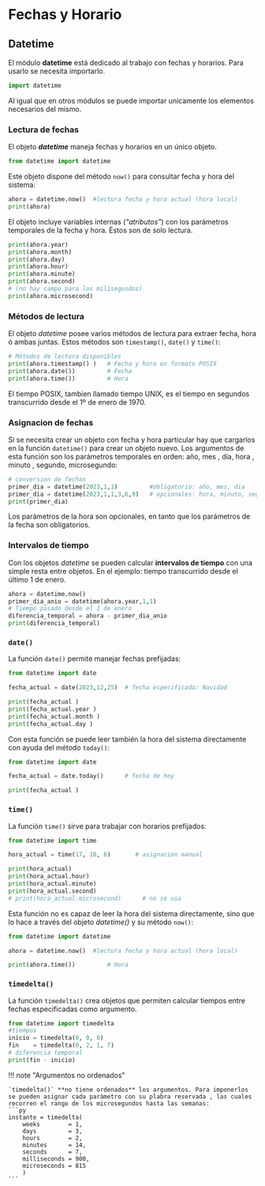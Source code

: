 

# Fechas y Horario


## Datetime

El módulo **datetime** está dedicado al trabajo con fechas y horarios. Para usarlo se necesita importarlo.

```python
import datetime
```
Al igual que en otros módulos se puede importar unicamente los elementos necesarios del mismo.

### Lectura de fechas


El objeto ***datetime*** maneja fechas y horarios en un único objeto. 

```python
from datetime import datetime
```

Este objeto dispone del método `now()` para consultar fecha y hora del sistema:

```python
ahora = datetime.now()  #lectura fecha y hora actual (hora local)
print(ahora)
```

El objeto incluye variables internas (*"atributos"*) con los parámetros temporales de la fecha y hora. Éstos son de solo lectura. 

```python
print(ahora.year)
print(ahora.month)
print(ahora.day)
print(ahora.hour)
print(ahora.minute)
print(ahora.second)
# (no hay campo para los milisegundos)
print(ahora.microsecond)
```

### Métodos de lectura

El objeto *datetime* posee varios métodos de lectura para extraer fecha, hora ó ambas juntas. Estos métodos son `timestamp()`, `date()` y `time()`:

```py title="Metodos de lectura"
# Métodos de lectura disponibles
print(ahora.timestamp() )   # Fecha y hora en formato POSIX
print(ahora.date())         # Fecha
print(ahora.time())         # Hora
```
El tiempo POSIX, tambien llamado tiempo UNIX, es el tiempo en segundos transcurrido desde el 1º de enero de 1970.

### Asignacion de fechas

Si se necesita crear un objeto con fecha y hora particular  hay que cargarlos en la función `datetime()` para crear un objeto nuevo. Los argumentos de esta función  son los parámetros temporales en orden: año, mes , día, hora , minuto , segundo, microsegundo: 

```python
# conversion de fechas
primer_dia = datetime(2023,1,1)         #obligatorio: año, mes, dia
primer_dia = datetime(2023,1,1,3,6,9)   # opcionales: hora, minuto, segundo, etc    
print(primer_dia)
```
Los parámetros de la hora son opcionales, en tanto que los parámetros de la fecha son obligatorios.

### Intervalos de tiempo

Con los objetos *datetime* se pueden calcular **intervalos de tiempo** con una simple resta entre objetos. En el ejemplo: tiempo transcurrido desde el último 1 de enero.

```python
ahora = datetime.now()
primer_dia_anio = datetime(ahora.year,1,1)
# Tiempo pasado desde el 1 de enero
diferencia_temporal = ahora - primer_dia_anio
print(diferencia_temporal)
```


### `date()`

La función `date()` permite manejar fechas prefijadas:

```python
from datetime import date

fecha_actual = date(2023,12,25)  # fecha especificada: Navidad

print(fecha_actual )
print(fecha_actual.year )
print(fecha_actual.month )
print(fecha_actual.day )
```

Con esta función se puede leer también  la hora del sistema directamente con ayuda del método `today()`:

```python
from datetime import date

fecha_actual = date.today()      # fecha de hoy

print(fecha_actual )
```

### `time()`

La función `time()` sirve para trabajar con horarios prefijados: 

```python
from datetime import time

hora_actual = time(17, 10, 6)       # asignacion manual

print(hora_actual)
print(hora_actual.hour)
print(hora_actual.minute)
print(hora_actual.second)
# print(hora_actual.microsecond)      # no se usa
```
Esta función no es capaz de leer la hora del sistema directamente, sino que lo hace a través del objeto *datetime()* y su método `now()`:

```python
from datetime import datetime

ahora = datetime.now()  #lectura fecha y hora actual (hora local)

print(ahora.time())         # Hora
```

### `timedelta()`

La función `timedelta()` crea objetos que permiten calcular tiempos entre fechas especificadas como argumento.

```python
from datetime import timedelta
#tiempos
inicio = timedelta(0, 0, 0)
fin    = timedelta(0, 2, 1, 7)
# diferencia temporal
print(fin - inicio)     
```

!!! note "Argumentos no ordenados"

    `timedelta()` **no tiene ordenados** los argumentos. Para imponerlos se pueden asignar cada parámetro con su plabra reservada , las cuales recorren el rango de los microsegundos hasta las semanas:
    ```py
    instante = timedelta(
        weeks        = 1,
        days         = 3, 
        hours        = 2, 
        minutes      = 14, 
        seconds      = 7, 
        milliseconds = 900,
        microseconds = 815
        )
    ```



